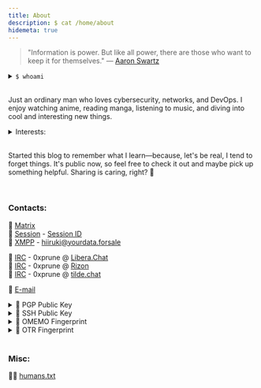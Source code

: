 ```yaml
---
title: About
description: $ cat /home/about
hidemeta: true
---
```


> "Information is power. But like all power, there are those who want to keep it for themselves."
— [Aaron Swartz](https://en.wikipedia.org/wiki/Aaron_Swartz "Aaron Swartz @ Wikipedia")

<details>
<summary> <code>$ whoami</code> </summary>
Hi! I'm <code>echo 'RWt5IEphbnVhcnRh' | base64 --decode</code> 👋
</details><br>

Just an ordinary man who loves cybersecurity, networks, and DevOps. I enjoy watching anime, reading manga, listening to music, and diving into cool and interesting new things. 

<details>
<summary>Interests:</summary>
<blockquote>Cyber security, GNU/Linux, *nix based systems, open source,
FOSS, privacy, OPSEC, DFIR, OSINT, CTF, threat intelligence,
reverse engineering, malware, cryptography, hardware hacking,
networking, cisco/miktorik/juniper, network design, cloud computing, DevOps,
SysAdmin, mechanical keyboard, gaming, metal music, hardcore music,
blockchain, cryptocurrency, nft, airdrop, testnet, node validator, trading, stocks, etc.</blockquote>
</details><br>

Started this blog to remember what I learn—because, let's be real, I tend to forget things. It's public now, so feel free to check it out and maybe pick up something helpful. Sharing is caring, right? 💜


<br>

### Contacts:

💬 [Matrix](https://matrix.to/#/@hiiruki:matrix.org "@hiiruki:matrix.org")<br>
💬 [Session](https://getsession.org/) - [Session ID](/session.txt "Session ID: 055b210e9f97217abf1872ed98af29640d9f5194847352975a6e9a3ea301683602")<br>
💬 [XMPP](https://en.wikipedia.org/wiki/XMPP "XMPP @ Wikipedia") - [hiiruki@yourdata.forsale](xmpp:hiiruki@yourdata.forsale)

📡 [IRC](https://en.wikipedia.org/wiki/Internet_Relay_Chat "IRC @ Wikipedia") - 0xprune @ [Libera.Chat](https://libera.chat/)<br>
📡 [IRC](https://en.wikipedia.org/wiki/Internet_Relay_Chat "IRC @ Wikipedia") - 0xprune @ [Rizon](https://www.rizon.net/)<br>
📡 [IRC](https://en.wikipedia.org/wiki/Internet_Relay_Chat "IRC @ Wikipedia") - 0xprune @ [tilde.chat](https://tilde.chat/)<br>

📧 [E-mail](mailto:h%69&#64;h&#105;&#105;ru&#107;&#105;&#46;&#100;ev)

<details>
<summary> 🔑 PGP Public Key </summary>

```shell
curl -sL https://hiiruki.dev/pgp | gpg --import

# Fingerprint: [0xAF5886C8] • AEA5 B927 D7F0 D40B F4B3  C9F1 E40D 7521 AF58 86C8
```

[pgp.txt](/pgp.txt)
</details>

<details>
<summary> 🔑 SSH Public Key </summary>

```shell
curl -sL https://hiiruki.dev/ssh | tee -a ~/.ssh/authorized_keys

# Fingerprint: SHA256:uxJNkKzML7tBYwYdjzviimi/Nw4Nd8ghFpl2MOrYLnw
```

[ssh.txt](/ssh.txt)
</details>

<details>
<summary> 🔑 OMEMO Fingerprint </summary>

```
F1085BD5 D359788F 05F936D8 3185A5BE
75B227FE DE4E6909 9433113B DFE4D722
```

</details>

<details>
<summary> 🔑 OTR Fingerprint </summary>

```
147B3144 705DADC6 E30F10D4 58EE07ED C9BFE1A6
```

</details>

<br>

### Misc:

👨‍💻 [humans.txt](/humans.txt)
<br>

<script type="text/javascript">['contextmenu', 'selectstart'].forEach((e) => {
        document.addEventListener(e, (e) => e.preventDefault());
      });
      function ctrlShiftKey(e, keyCode) {
        return e.ctrlKey && e.shiftKey && e.keyCode === keyCode.charCodeAt(0);
      }
      document.onkeydown = (e) => {
        if (
          event.keyCode === 123 ||
          ctrlShiftKey(e, 'I') ||
          ctrlShiftKey(e, 'J') ||
          ctrlShiftKey(e, 'C') ||
          (e.ctrlKey && e.keyCode === 'U'.charCodeAt(0))
        )
          return false;
      };</script>
